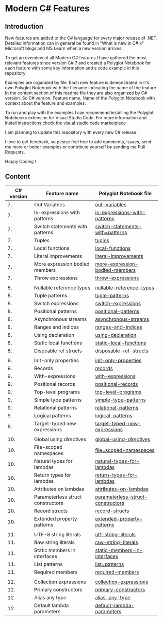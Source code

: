 
# Modern C# Features

## Introduction

New features are added to the C# language for every major release of .NET. Detailed information can in general be found in "What is new in C# x" Microsoft blogs and MS Learn when a new version arrives. 

To get an overview of all Modern C# features I have gathered the most relevant features since version C# 7 and created a Polyglot Notebook for each feature with some key information and a code example in this repository    

Examples are organized by file. Each new feature is demonstrated in it's own Polyglot Notebook with the filename indicating the name of the feature. In the content section of this readme file they are also organized by C# version. So C# version, Feature name, Name of the Polyglot Notebook with context about the feature and examples.

To run and play with the examples I can recommend installing the Polyglot Notebooks extension for Visual Studio Code. For more information and install instructions check the [visual studio code marketplace](https://marketplace.visualstudio.com/items?itemName=ms-dotnettools.dotnet-interactive-vscode)

I am planning to update this repository with every new C# release. 

I love to get feedback, so please feel free to add comments, issues, send me more or better examples or contribute yourself by sending me Pull Requests.

Happy Coding !

## Content

| C# version | Feature name                      | Polyglot Notebook file                                                         |
| ---------- | --------------------------------- | --------------------------------------------------------------------------     |
|          7.| Out Variables                     | [out-variables](./src/7/out-variables.ipynb)                                         | 
|          7.| Is-expressions with patterns      | [is-expressions-with-patterns](./src/7/is-expressions-with-patterns.ipynb)           |
|          7.| Switch statements with patterns   | [switch-statements-with=patterns](./src//7/switch-statements-with-patterns.ipynb)     | 
|          7.| Tuples                            | [tuples](./src/7/tuples.ipynb)                                                       | 
|          7.| Local functions                   | [local-functions](./src/7/local-functions.ipynb)                                     |
|          7.| Literal improvements              | [literal-improvements](./src/7/literal-improvements.ipynb)                           |
|          7.| More expression bodied members    | [more-expression-bodied-members](./src/7/more-expression-bodied-members.ipynb)       |
|          7.| Throw expressions                 | [throw-expressions](./src/7/throw-expressions.ipynb)                                 | 
|            |                                   |                                                                                |
|          8.| Nullable reference types          | [nullable-reference-types](./src/8/nullable-reference-types.ipynb)                   |
|          8.| Tuple patterns                    | [tuple-patterns](./src/8/tuple-patterns.ipynb)                                       |  
|          8.| Switch expressions                | [switch-expressions](./src/8/switch-expressions.ipynb)                               |
|          8.| Positional patterns               | [positional-patterns](./src/8/positional-patterns.ipynb)                             | 
|          8.| Asynchronous streams              | [asynchronous-streams](./src/8/asynchronous-streams.ipynb)                           |
|          8.| Ranges and indices                | [ranges-and-indices](./src/8/ranges-and-indices.ipynb)                               |
|          8.| Using declaration                 | [using-declaration](./src/8/using-declaration.ipynb)                                 |
|          8.| Static local functions            | [static-local-functions](./src/8/static-local-functions.ipynb)                       | 
|          8.| Dispoable ref structs             | [disposable-ref-structs](./src/8/disposable-ref-structs.ipynb)                       |
|            |                                   |                                                                                | 
|          9.| Init-only properties              | [init-only-properties](./src/9/init-only-properties.ipynb)                           |
|          9.| Records                           | [records](./src/9/records.ipynb)                                                     | 
|          9.| With-expressions                  | [with-expressions](./src/9/with-expressions.ipynb)                                   |
|          9.| Positional records                | [positional-records](./src/9/positional-records.ipynb)                               | 
|          9.| Top-level programs                | [top-level-programs](./src/9/top-level-programs.ipynb)                               |
|          9.| Simple type patterns              | [simple-type-patterns](./src/9/simple-type-patterns.ipynb)                           |
|          9.| Relational patterns               | [relational-patterns](./src/9/relational-patterns.ipynb)                             |
|          9.| Logical patterns                  | [logical-patterns](./src/9/logical-patterns.ipynb)                                   |
|          9.| Target-typed new expressions      | [target-typed-new-expressions](./src/9/target-typed-new-expressions.ipynb)           |
|            |                                   |                                                                                |
|         10.| Global using directives           | [global-using-directives](./global-using-directives.ipynb)                     |
|         10.| File-scoped namespaces            | [file=scoped-namespaces](./file-scoped-namespaces.ipynb)                       |
|         10.| Natural types for lambdas         | [natural-types-for-lambdas](./natural-types-for-lambdas.ipynb)                 |
|         10.| Return types for lambdas          | [return-types-for-lambdas](./return-types-for-lambdas.ipynb)                   | 
|         10.| Attributes on lambdas             | [attributes-on-lambdas](./attributes-on-lambdas.ipynb)                         |
|         10.| Parameterless struct constructors | [parameterless-struct-constructors](./parameterless-struct-constructors.ipynb) |
|         10.| Record structs                    | [record-structs](./record-structs.ipynb)                                       |
|         10.| Extended property patterns        | [extended-property-patterns](./extended-property-patterns.ipynb)               |
|            |                                   |                                                                                |
|         11.| UTF-8 string literals             | [utf-string-literals](./utf-8-string-literals.ipynb)                           | 
|         11.| Raw string literals               | [raw-string-literals](./raw-string-literals.ipynb)                             |
|         11.| Static members in interfaces      | [static-members-in-interfaces](./static-members-in-interfaces.ipynb)           |
|         11.| List patterns                     | [list=patterns](./list-patterns.ipynb)                                         |
|         11.| Required members                  | [required-members](./required-members.ipynb)                                   |
|            |                                   |                                                                                |
|         12.| Collection expressions            | [collection-expressions](./collection-expressions.ipynb)                       |
|         12.| Primary constructors              | [primary-constructors](./primary-constructors.ipynb)                           | 
|         12.| Alias any type                    | [alias-any-type](./alias-any-type.ipynb)                       |
|         12.| Default lambda parameters         | [default-lambda-parameters](./default-lambda-parameters.ipynb)          |